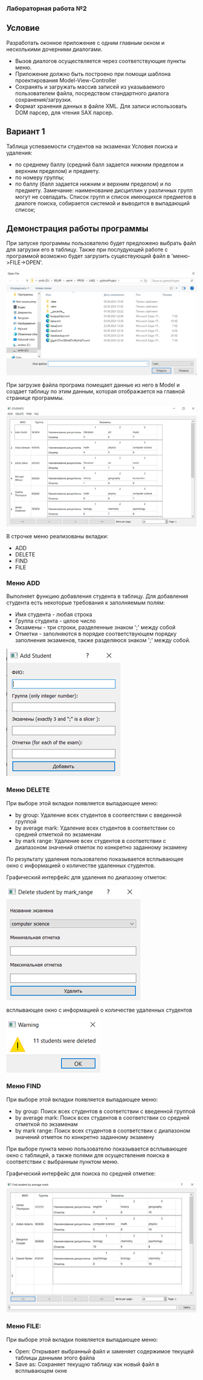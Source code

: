 ### Лабораторная работа №2
## Условие
Разработать оконное приложение с одним главным окном и несколькими дочерними диалогами.
- Вызов диалогов осуществляется через соответствующие пункты меню.
- Приложение должно быть построено при помощи шаблона проектирования Model-View-Controller
- Сохранять и загружать массив записей из указываемого пользователем файла, посредством стандартного диалога сохранения/загрузки. 
- Формат хранения данных в файле XML. Для записи использовать DOM парсер, для чтения SAX парсер.


## Вариант 1
 Таблица успеваемости студентов на экзаменах
Условия поиска и удаления:
- по среднему баллу (средний балл задается нижним пределом и верхним пределом) и предмету. 
- по номеру группы;
- по баллу (балл задается нижним и верхним пределом) и по предмету.
Замечание: наименование дисциплин у различных групп могут не совпадать.
 Список групп и список имеющихся предметов в диалоге поиска, собирается системой и выводится в выпадающий список;


##  Демонстрация работы программы
При запуске программы пользователю будет предложено выбрать файл для загрузки его в таблицу.
Также при послудующей работе с программой возможно будет загрузить существующий файл в 'меню->FILE->OPEN'.

![image](https://github.com/BugVayne/ppois-2-2024/blob/Багдасаров_Иван_Евгеньевич/lab2/pics/open.png)

При загрузке файла програма помещает данные из него в Model и создает таблицу по этим данным, которая отображается на главной странице программы.

![image](https://github.com/BugVayne/ppois-2-2024/blob/Багдасаров_Иван_Евгеньевич/lab2/pics/table.png)

В строчке меню реализованы вкладки:

- ADD
- DELETE
- FIND
- FILE

### Меню ADD
Выполняет функцию добавления студента в таблицу.
Для добавления студента есть некоторые требования к заполняемым полям:
- Имя студента - любая строка
- Группа студента - целое число
- Экзамены - три строки, разделенные знаком ';' между собой
- Отметки - заполняются в порядке соответствующем порядку заполнения экзаменов, также разделяюся знаком ';' между собой.

![image](https://github.com/BugVayne/ppois-2-2024/blob/Багдасаров_Иван_Евгеньевич/lab2/pics/add.png)



### Меню DELETE
При выборе этой вкладки появляется выпадающее меню:
- by group:
Удаление всех студентов в соответствии с введенной группой
- by average mark:
Удаление всех студентов в соответствии со средней отметкой по экзаменам
- by mark range:
Удаление всех студентов в соответствии с диапазоном значений отметок по конкретно заданному экзамену

По результату удаления пользователю показывается всплывающее окно с информацией о количестве удаленных студентов.

Графический интерфейс для удаления по диапазону отметок:

![image](https://github.com/BugVayne/ppois-2-2024/blob/Багдасаров_Иван_Евгеньевич/lab2/pics/delete.png)

всплывающее окно с информацией о количестве удаленных студентов

![image](https://github.com/BugVayne/ppois-2-2024/blob/Багдасаров_Иван_Евгеньевич/lab2/pics/warning.png)



### Меню FIND
При выборе этой вкладки появляется выпадающее меню:
- by group:
Поиск всех студентов в соответствии с введенной группой 
- by average mark:
Поиск всех студентов в соответствии со средней отметкой по экзаменам
- by mark range:
Поиск всех студентов в соответствии с диапазоном значений отметок по конкретно заданному экзамену

При выборе пункта меню пользователю показывается всплывающее окно с таблицей, а также полями для осуществления поиска в соответствии с выбранным пунктом меню.

Графический интерфейс для поиска по средней отметке:

![image](https://github.com/BugVayne/ppois-2-2024/blob/Багдасаров_Иван_Евгеньевич/lab2/pics/find.png)

### Меню FILE:
	
При выборе этой вкладки появляется выпадающее меню:
- Open:
Открывает выбранный файл и заменяет содержимое текущей таблицы данными этого файла
- Save as:
Сохраняет текущую таблицу как новый файл в всплывающем окне



